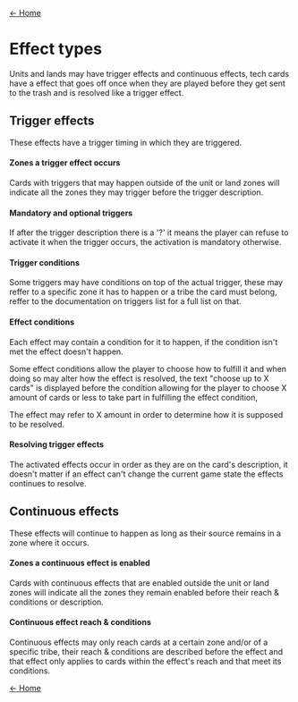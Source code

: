 [<- Home](../README.md)

# Effect types
Units and lands may have trigger effects and continuous effects, tech cards have a effect that goes off once when they are played before they get sent to the trash and is resolved like a trigger effect.

## Trigger effects
These effects have a trigger timing in which they are triggered.

#### Zones a trigger effect occurs
Cards with triggers that may happen outside of the unit or land zones will indicate all the zones they may trigger before the trigger description.

#### Mandatory and optional triggers
If after the trigger description there is a '?' it means the player can refuse to activate it when the trigger occurs, the activation is mandatory otherwise.

#### Trigger conditions
Some triggers may have conditions on top of the actual trigger, these may reffer to a specific zone it has to happen or a tribe the card must belong, reffer to the documentation on triggers list for a full list on that.

#### Effect conditions
Each effect may contain a condition for it to happen, if the condition isn't met the effect doesn't happen.

Some effect conditions allow the player to choose how to fulfill it and when doing so may alter how the effect is resolved, the text "choose up to X cards" is displayed before the condition allowing for the player to choose X amount of cards or less to take part in fulfilling the effect condition,

The effect may refer to X amount in order to determine how it is supposed to be resolved.

#### Resolving trigger effects

The activated effects occur in order as they are on the card's description, it doesn't matter if an effect can't change the current game state the effects continues to resolve.

## Continuous effects
These effects will continue to happen as long as their source remains in a zone where it occurs.

#### Zones a continuous effect is enabled
Cards with continuous effects that are enabled outside the unit or land zones will indicate all the zones they remain enabled before their reach & conditions or description.

#### Continuous effect reach & conditions
Continuous effects may only reach cards at a certain zone and/or of a specific tribe, their reach & conditions are described before the effect and that effect only applies to cards within the effect's reach and that meet its conditions.

[<- Home](../README.md)
